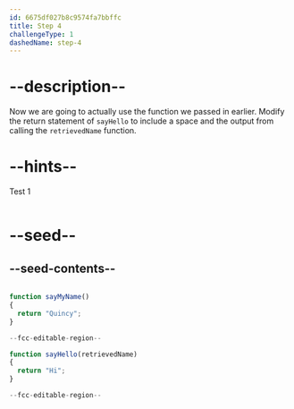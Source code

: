 ```yaml
---
id: 6675df027b8c9574fa7bbffc
title: Step 4
challengeType: 1
dashedName: step-4
---
```


# --description--

Now we are going to actually use the function we passed in earlier. Modify the return statement of `sayHello` to include 
a space and the output from calling the `retrievedName` function. 

# --hints--

Test 1

```js

```

# --seed--

## --seed-contents--

```js

function sayMyName()
{
  return "Quincy"; 
}

--fcc-editable-region--

function sayHello(retrievedName)
{
  return "Hi"; 
}

--fcc-editable-region--
```
